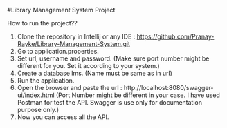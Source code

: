 #Library Management System Project

How to run the project??

1) Clone the repository in Intellij or any IDE : https://github.com/Pranay-Rayke/Library-Management-System.git
2) Go to application.properties.
3) Set url, username and password. (Make sure port number might be different for you. Set it according to your system.)
4) Create a database lms. (Name must be same as in url)
5) Run the application.
6) Open the browser and paste the url : http://localhost:8080/swagger-ui/index.html (Port Number might be different in your case. I have used Postman for test the API. Swagger is use only for documentation purpose only.)
7) Now you can access all the API.
